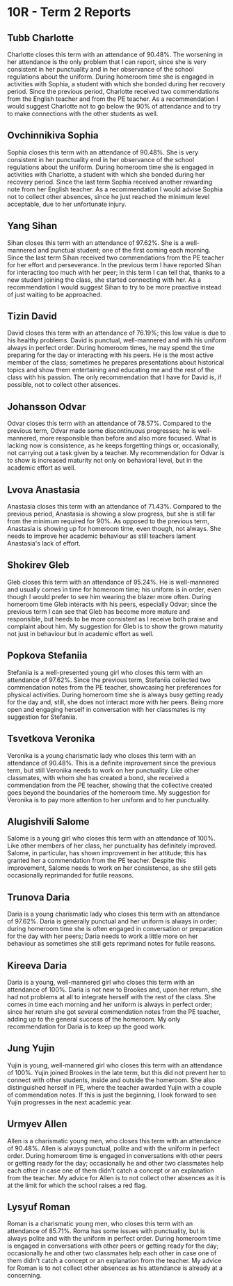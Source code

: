 # 10R - Term 2 Reports

## Tubb Charlotte
Charlotte closes this term with an attendance of 90.48%. The worsening in her attendance is the only problem that I can report, since she is very consistent in her punctuality and in her observance of the school regulations about the uniform. During homeroom time she is engaged in activities with Sophia, a student with which she bonded during her recovery period. Since the previous period, Charlotte received two commendations from the English teacher and from the PE teacher. As a recommendation I would suggest Charlotte not to go below the 90% of attendance and to try to make connections with the other students as well.

## Ovchinnikiva Sophia
Sophia closes this term with an attendance of 90.48%. She is very consistent in her punctuality end in her observance of the school regulations about the uniform. During homeroom time she is engaged in activities with Charlotte, a student with which she bonded during her recovery period.  Since the last term Sophia received another rewarding note from her English teacher. As a recommendation I would advise Sophia not to collect other absences, since he just reached the minimum level acceptable, due to her unfortunate injury.

## Yang Sihan

Sihan closes this term with an attendance of 97.62%. She is a well-mannered and punctual student; one of the first coming each morning. Since the last term Sihan received two commendations from the PE teacher for her effort and perseverance. In the previous term I have reported Sihan for interacting too  much with her peer; in this term I can tell that, thanks to a new student joining the class, she started connecting with her. As a recommendation I would suggest Sihan to try to be more proactive instead of just waiting to be approached.

## Tizin David

David closes this term with an attendance of 76.19%; this low value is due to his healthy problems. David is punctual, well-mannered and with his uniform always in perfect order. During homeroom times, he may spend the time preparing for the day or interacting with his peers. He is the most active member of the class; sometimes he prepares presentations about historical topics and show them entertaining and educating me and the rest of the class with his passion. The only recommendation that I have for David is, if possible, not to collect other absences.

## Johansson Odvar

Odvar closes this term with an attendance of 78.57%. Compared to the previous term, Odvar made some discontinuous progresses; he is well-mannered, more responsible than before and also more focused. What is lacking now is consistence, as he keeps forgetting things or, occasionally, not carrying out a task given by a teacher. My recommendation for Odvar is to show is increased maturity not only on behavioral level, but in the academic effort as well.

## Lvova Anastasia

Anastasia closes this term with an attendance of 71.43%. Compared to the previous period, Anastasia is showing a slow progress, but she is still far from the minimum required for 90%. As opposed to the previous term, Anastasia is showing up for homeroom time, even though, not always. She needs to improve her academic behaviour as still teachers lament Anastasia's lack of effort.

## Shokirev Gleb

Gleb closes this term with an attendance of 95.24%. He is well-mannered and usually comes in time for homeroom time; his uniform is in order, even though I would prefer to see him wearing the blazer more often. During homeroom time Gleb interacts with his peers, especially Odvar; since the previous term I can see that Gleb has become more mature and responsible, but heeds to be more consistent as I receive both praise and complaint about him. My suggestion for Gleb is to show the grown maturity not just in behaviour but in academic effort as well.


## Popkova Stefaniia

Stefaniia is a well-presented young girl who closes this term with an attendance of 97.62%. Since the previous term, Stefaniia collected two commendation notes from the PE teacher, showcasing her preferences for physical activities. During homeroom time she is always busy getting ready for the day and, still, she does not interact more with her peers. Being more open and engaging herself in conversation with her classmates is my suggestion for Stefaniia.

## Tsvetkova Veronika

Veronika is a young charismatic lady who closes this term with an attendance of 90.48%. This is a definite improvement since the previous term, but still Veronika needs to work on her punctuality. Like other classmates, with whom she has created a bond, she received a commendation from the PE teacher, showing that the collective created goes beyond the boundaries of the homeroom time. My suggestion for Veronika is to pay more attention to her uniform and to her punctuality.

## Alugishvili Salome
Salome is a young girl who closes this term with an attendance of 100%. Like other members of her class, her punctuality has definitely improved. Salome, in particular, has shown improvement in her attitude; this has granted her a commendation from the PE teacher. Despite this improvement, Salome needs to work on her consistence, as she still gets occasionally reprimanded for futile reasons.

## Trunova Daria

Daria is a young charismatic lady who closes this term with an attendance of 97.62%. Daria is generally punctual and her uniform is always in order; during homeroom time she is often engaged in conversation or preparation for the day with her peers; Daria needs to work a little more on her behaviour as sometimes she still gets reprimand notes for futile reasons.   

## Kireeva Daria

Daria is a young, well-mannered girl who closes this term with an attendance of 100%. Daria is not new to Brookes and, upon her return, she had not problems at all to integrate herself with the rest of the class. She comes in time each morning and her uniform is always in perfect order; since her return she got several commendation notes from the PE teacher, adding up to the general success of the homeroom. My only recommendation for Daria is to keep up the good work.

## Jung Yujin

Yujin is young, well-mannered girl who closes this term with an attendance of 100%. Yujin joined Brookes in the late term, but this did not prevent her to connect with other students, inside and outside the homeroom. She also distinguished herself in PE, where the teacher awarded Yujin with a couple of commendation notes. If this is just the beginning, I look forward to see Yujin progresses in the next academic year.


## Urmyev Allen

Allen is a charismatic young men, who closes this term with an attendance of 90.48%. Allen is always punctual, polite and with the uniform in perfect order. During homeroom time is engaged in conversations with other peers or getting ready for the day; occasionally he and other two classmates help each other in case one of them didn't catch a concept or an explanation from the teacher. My advice for Allen is to not collect other absences as it is at the limit for which the school raises a red flag.

## Lysyuf Roman

Roman is a charismatic young men, who closes this term with an attendance of 85.71%. Roma has some issues with punctuality, but is always polite and with the uniform in perfect order. During homeroom time is engaged in conversations with other peers or getting ready for the day; occasionally he and other two classmates help each other in case one of them didn't catch a concept or an explanation from the teacher. My advice for Roman is to not collect other absences as his attendance is already at a concerning.

